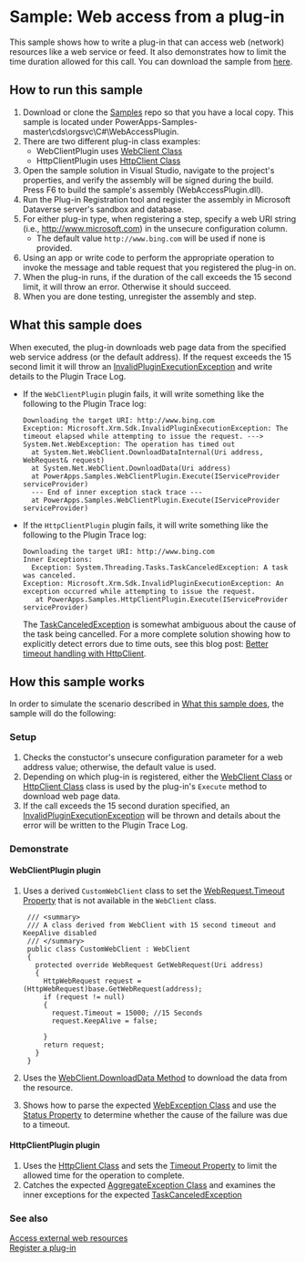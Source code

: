 # Sample: Web access from a plug-in

This sample shows how to write a plug-in that can access web (network) resources like a web service or feed. It also demonstrates how to limit the time duration allowed for this call. You can download the sample from [here](https://github.com/Microsoft/PowerApps-Samples/tree/master/cds/orgsvc/C%23/WebAccessPlugin).

## How to run this sample

1. Download or clone the [Samples](https://github.com/Microsoft/PowerApps-Samples) repo so that you have a local copy. This sample is located under PowerApps-Samples-master\cds\orgsvc\C#\WebAccessPlugin.
1. There are two different plug-in class examples: 
    - WebClientPlugin uses [WebClient Class](https://docs.microsoft.com/en-us/dotnet/api/system.net.webclient)
    - HttpClientPlugin uses [HttpClient Class](https://docs.microsoft.com/en-us/dotnet/api/system.net.http.httpclient)
1. Open the sample solution in Visual Studio, navigate to the project's properties, and verify the assembly will be signed during the build. Press F6 to build the sample's assembly (WebAccessPlugin.dll).
1. Run the Plug-in Registration tool and register the assembly in Microsoft Dataverse server's sandbox and database. 
1. For either plug-in type, when registering a step, specify a web URI string (i.e., http://www.microsoft.com) in the unsecure configuration column.
    - The default value `http://www.bing.com` will be used if none is provided.
1. Using an app or write code to perform the appropriate operation to invoke the message and table request that you registered the plug-in on.
1. When the plug-in runs, if the duration of the call exceeds the 15 second limit, it will throw an error. Otherwise it should succeed.
1. When you are done testing, unregister the assembly and step.

## What this sample does

When executed, the plug-in downloads web page data from the specified web service address (or the default address). 
If the request exceeds the 15 second limit it will throw an [InvalidPluginExecutionException](https://docs.microsoft.com/en-us/dotnet/api/microsoft.xrm.sdk.invalidpluginexecutionexception) 
and write details to the Plugin Trace Log.

- If the `WebClientPlugin` plugin fails, it will write something like the following to the Plugin Trace log:
    ```
    Downloading the target URI: http://www.bing.com
    Exception: Microsoft.Xrm.Sdk.InvalidPluginExecutionException: The timeout elapsed while attempting to issue the request. ---> System.Net.WebException: The operation has timed out
      at System.Net.WebClient.DownloadDataInternal(Uri address, WebRequest& request)
      at System.Net.WebClient.DownloadData(Uri address)
      at PowerApps.Samples.WebClientPlugin.Execute(IServiceProvider serviceProvider)
      --- End of inner exception stack trace ---
      at PowerApps.Samples.WebClientPlugin.Execute(IServiceProvider serviceProvider)
    ```

- If the `HttpClientPlugin` plugin fails, it will write something like the following to the Plugin Trace log:
    ```
    Downloading the target URI: http://www.bing.com
    Inner Exceptions:
      Exception: System.Threading.Tasks.TaskCanceledException: A task was canceled.
    Exception: Microsoft.Xrm.Sdk.InvalidPluginExecutionException: An exception occurred while attempting to issue the request.
       at PowerApps.Samples.HttpClientPlugin.Execute(IServiceProvider serviceProvider)
    ```
    The [TaskCanceledException](https://docs.microsoft.com/en-us/dotnet/api/system.threading.tasks.taskcanceledexception) is somewhat ambiguous about the cause of the task being cancelled. For a more complete solution showing how to explicitly detect errors due to time outs, see this blog post: [Better timeout handling with HttpClient](https://thomaslevesque.com/2018/02/25/better-timeout-handling-with-httpclient/).

## How this sample works

In order to simulate the scenario described in [What this sample does](#what-this-sample-does), the sample will do the following:

### Setup

1. Checks the constuctor's unsecure configuration parameter for a web address value; otherwise, the default value is used.
2. Depending on which plug-in is registered, either the  [WebClient Class](https://docs.microsoft.com/en-us/dotnet/api/system.net.webclient) or  [HttpClient Class](https://docs.microsoft.com/en-us/dotnet/api/system.net.http.httpclient) class is used by the plug-in's `Execute` method to download web page data.
3. If the call exceeds the 15 second duration specified, an [InvalidPluginExecutionException](https://docs.microsoft.com/en-us/dotnet/api/microsoft.xrm.sdk.invalidpluginexecutionexception) will be thrown and details about the error will be written to the Plugin Trace Log.

### Demonstrate

#### WebClientPlugin plugin

1. Uses a derived `CustomWebClient` class to set the [WebRequest.Timeout Property](https://docs.microsoft.com/en-us/dotnet/api/system.net.webrequest.timeout) that is not available in the `WebClient` class.

   ````
    /// <summary>
    /// A class derived from WebClient with 15 second timeout and KeepAlive disabled
    /// </summary>
    public class CustomWebClient : WebClient
    {
      protected override WebRequest GetWebRequest(Uri address)
      {
        HttpWebRequest request = (HttpWebRequest)base.GetWebRequest(address);
        if (request != null)
        {
          request.Timeout = 15000; //15 Seconds
          request.KeepAlive = false;
          
        }
        return request;
      }
    }
    ````

1. Uses the [WebClient.DownloadData Method](https://docs.microsoft.com/en-us/dotnet/api/system.net.webclient.downloaddata) to download the data from the resource.
1. Shows how to parse the expected [WebException Class](https://docs.microsoft.com/en-us/dotnet/api/system.net.webexception) and use the [Status Property](https://docs.microsoft.com/en-us/dotnet/api/system.net.webexception.status) to determine whether the cause of the failure was due to a timeout.

#### HttpClientPlugin plugin

1. Uses the [HttpClient Class](https://docs.microsoft.com/en-us/dotnet/api/system.net.http.httpclient) and sets the [Timeout Property](https://docs.microsoft.com/en-us/dotnet/api/system.net.http.httpclient.timeout) to limit the allowed time for the operation to complete.
1. Catches the expected [AggregateException Class](https://docs.microsoft.com/en-us/dotnet/api/system.aggregateexception) and examines the inner exceptions for the expected [TaskCanceledException](https://docs.microsoft.com/en-us/dotnet/api/system.threading.tasks.taskcanceledexception)

### See also
[Access external web resources](https://docs.microsoft.com/en-us/powerapps/developer/common-data-service/access-web-services)<br/>
[Register a plug-in](https://docs.microsoft.com/en-us/powerapps/developer/common-data-service/register-plug-in)